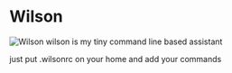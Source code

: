 # Wilson
![Wilson](http://code4life.ir/public/upload/1579022977.jpg)
wilson is my tiny command line based assistant

just put .wilsonrc on your home and add your commands
